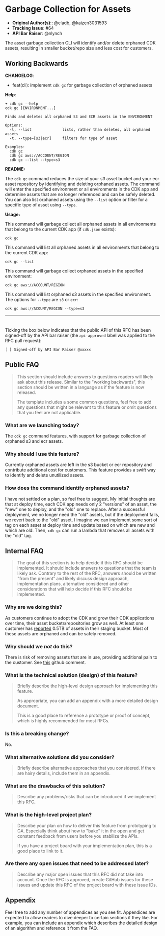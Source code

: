 # Garbage Collection for Assets

* **Original Author(s):**: @eladb, @kaizen3031593
* **Tracking Issue**: #64
* **API Bar Raiser**: @nlynch

The asset garbage collection CLI will identify and/or delete orphaned CDK assets,
resulting in smaller bucket/repo size and less cost for customers.

## Working Backwards

**CHANGELOG**:

- feat(cli): implement `cdk gc` for garbage collection of orphaned assets

**Help**:

```shell
➜ cdk gc --help
cdk gc [ENVIRONMENT...]

Finds and deletes all orphaned S3 and ECR assets in the ENVIRONMENT

Options:
  -l, --list              lists, rather than deletes, all orphaned assets
  -t, --type=[s3|ecr]     filters for type of asset

Examples:
  cdk gc
  cdk gc aws://ACCOUNT/REGION
  cdk gc --list --type=s3
```

**README:**

The `cdk gc` command reduces the size of your s3 asset bucket and your ecr asset
repository by identifying and deleting orphaned assets. The command will enter the
specified environment or all environments in the CDK app and determine assets that are no
longer referenced and can be safely deleted. You can also list orphaned assets using the
`--list` option or filter for a specific type of asset using `--type`.

**Usage:**

This command will garbage collect all orphaned assets in all environments that belong to the current CDK app (if `cdk.json` exists):

```shell
cdk gc
```

This command will list all orphaned assets in all environments that belong to the current CDK app:

```shell
cdk gc --list
```

This command will garbage collect orphaned assets in the specified environment:

```shell
cdk gc aws://ACCOUNT/REGION
```

This command will list orphaned s3 assets in the specified environment. The options for `--type` are `s3` or `ecr`:

```shell
cdk gc aws://ACOUNT/REGION --type=s3
```

---

#

Ticking the box below indicates that the public API of this RFC has been
signed-off by the API bar raiser (the `api-approved` label was applied to the
RFC pull request):

```
[ ] Signed-off by API Bar Raiser @xxxxx
```

## Public FAQ

> This section should include answers to questions readers will likely ask about
> this release. Similar to the "working backwards", this section should be
> written in a language as if the feature is now released.
>
> The template includes a some common questions, feel free to add any questions
> that might be relevant to this feature or omit questions that you feel are not
> applicable.

### What are we launching today?

The `cdk gc` command features, with support for garbage collection of orphaned s3 and ecr
assets.

### Why should I use this feature?

Currently orphaned assets are left in the s3 bucket or ecr repository and contribute
additional cost for customers. This feature provides a swift way to identify and delete
unutilized assets.

### How does the command identify orphaned assets?

I have not settled on a plan, so feel free to suggest. My initial thoughts are that at
deploy time, each CDK app needs only 2 "versions" of an asset, the "new" one to deploy, and
the "old" one to replace. After a successful deployment, we no longer need the "old"
assets, but if the deployment fails, we revert back to the "old" asset. I imagine we can
implement some sort of tag on each asset at deploy time and update based on which are new
and which are old. Then, `cdk gc` can run a lambda that removes all assets with the "old"
tag.

## Internal FAQ

> The goal of this section is to help decide if this RFC should be implemented.
> It should include answers to questions that the team is likely ask. Contrary
> to the rest of the RFC, answers should be written "from the present" and
> likely discuss design approach, implementation plans, alternative considered
> and other considerations that will help decide if this RFC should be
> implemented.

### Why are we doing this?

As customers continue to adopt the CDK and grow their CDK applications over time, their
asset buckets/repositories grow as well. At least one customer has
[reported](<https://github.com/aws/aws-cdk-rfcs/issues/64#issuecomment-897548306>) 0.5TB of
assets in their staging bucket. Most of these assets are orphaned and can be safely removed.

### Why should we _not_ do this?

There is risk of removing assets that are in use, providing additional pain to the
customer. See [this](<https://github.com/aws/aws-cdk-rfcs/issues/64#issuecomment-833758638>)
github comment.

### What is the technical solution (design) of this feature?

> Briefly describe the high-level design approach for implementing this feature.
>
> As appropriate, you can add an appendix with a more detailed design document.
>
> This is a good place to reference a prototype or proof of concept, which is
> highly recommended for most RFCs.

### Is this a breaking change?

No.

### What alternative solutions did you consider?

> Briefly describe alternative approaches that you considered. If there are
> hairy details, include them in an appendix.

### What are the drawbacks of this solution?

> Describe any problems/risks that can be introduced if we implement this RFC.

### What is the high-level project plan?

> Describe your plan on how to deliver this feature from prototyping to GA.
> Especially think about how to "bake" it in the open and get constant feedback
> from users before you stabilize the APIs.
>
> If you have a project board with your implementation plan, this is a good
> place to link to it.

### Are there any open issues that need to be addressed later?

> Describe any major open issues that this RFC did not take into account. Once
> the RFC is approved, create GitHub issues for these issues and update this RFC
> of the project board with these issue IDs.

## Appendix

Feel free to add any number of appendices as you see fit. Appendices are
expected to allow readers to dive deeper to certain sections if they like. For
example, you can include an appendix which describes the detailed design of an
algorithm and reference it from the FAQ.
